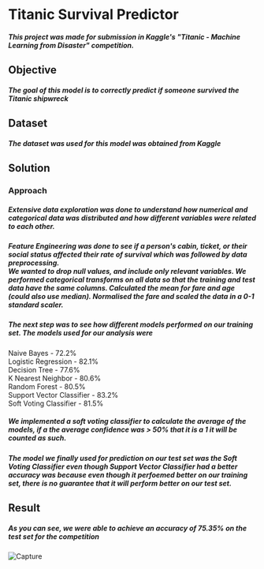 # Titanic Survival Predictor

##### This project was made for submission in Kaggle's "Titanic - Machine Learning from Disaster" competition.


## Objective

##### The goal of this model is to correctly predict if someone survived the Titanic shipwreck

## Dataset

##### The dataset was used for this model was obtained from Kaggle

## Solution
### Approach
##### Extensive data exploration was done to understand how numerical and categorical data was distributed and how different variables were related to each other.
##### Feature Engineering was done to see if a person's cabin, ticket, or their social status affected their rate of survival which was followed by data preprocessing. <br/>We wanted to drop null values, and include only relevant variables. We performed categorical transforms on all data so that the training and test data have the same columns. Calculated the mean for fare and age (could also use median). Normalised the fare and scaled the data in a 0-1 standard scaler.<br/>
##### The next step was to see how different models performed on our training set. The models used for our analysis were <br/>
Naive Bayes - 72.2%<br/>
Logistic Regression - 82.1%<br/>
Decision Tree - 77.6%<br/>
K Nearest Neighbor - 80.6%<br/>
Random Forest - 80.5%<br/>
Support Vector Classifier - 83.2% <br/>
Soft Voting Classifier - 81.5%<br/>

##### We implemented a soft voting classifier to calculate the average of the models, if a the average confidence was > 50% that it is a 1 it will be counted as such. <br/>

##### The model we finally used for prediction on our test set was the Soft Voting Classifier even though Support Vector Classifier had a better accuracy was because even though it perfoemed better on our training set, there is no guarantee that it will perform better on our test set.

## Result
##### As you can see, we were able to achieve an accuracy of 75.35% on the test set for the competition<br/>
![Capture](https://user-images.githubusercontent.com/84236742/127351906-daa45127-ecb9-47d6-b7ff-8309b3a4d039.PNG)
